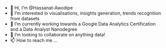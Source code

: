 - 👋 Hi, I’m @Hassanat-Awodipe
- 👀 I’m interested in visualisations, insights generation, trends recognition from datasets
- 🌱 I’m currently working towards a Google Data Analytics Certification and a Data Analyst Nanodegree
- 💞️ I’m looking to collaborate on anything data!
- 📫 How to reach me ...

<!---
Hassanat-Awodipe/Hassanat-Awodipe is a ✨ special ✨ repository because its `README.md` (this file) appears on your GitHub profile.
You can click the Preview link to take a look at your changes.
--->
